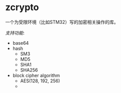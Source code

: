 # zcrypto
一个为受限环境（比如STM32）写的加密相关操作的库。

*支持功能*:
* base64
* hash
    * SM3
    * MD5
    * SHA1
    * SHA256
* block cipher algorithm
    * AES(128, 192, 256)
    *